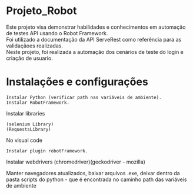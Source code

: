 # Projeto_Robot
Este projeto visa demonstrar habilidades e conhecimentos em automação de testes API usando o Robot Framework.<br/>
Foi utilizado a documentação da API ServeRest como referência para as validaçãoes realizadas.<br/>
Neste projeto, foi realizada a automação dos cenários de teste do login e criação de usuario.

# Instalações e configurações

	Instalar Python (verificar path nas variáveis de ambiente).
	Instalar RobotFramework.

Instalar libraries 

	(selenium Library) 
	(RequestsLibrary) 

No visual code 

	Instalar plugin robotFramework.

Instalar webdrivers (chromedriver)(geckodriver - mozilla)

Manter navegadores atualizados, baixar arquivos .exe, deixar dentro da pasta scripts do python - que é encontrada no caminho path das variáveis de ambiente

